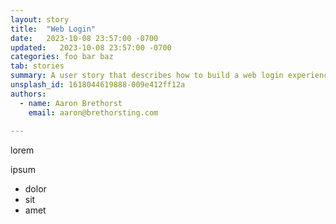 ```yaml
---
layout: story
title:  "Web Login"
date:   2023-10-08 23:57:00 -0700
updated:   2023-10-08 23:57:00 -0700
categories: foo bar baz
tab: stories
summary: A user story that describes how to build a web login experience for a SaaS product.
unsplash_id: 1618044619888-009e412ff12a
authors:
  - name: Aaron Brethorst
    email: aaron@brethorsting.com
  
---
```


lorem

ipsum

* dolor
* sit
* amet